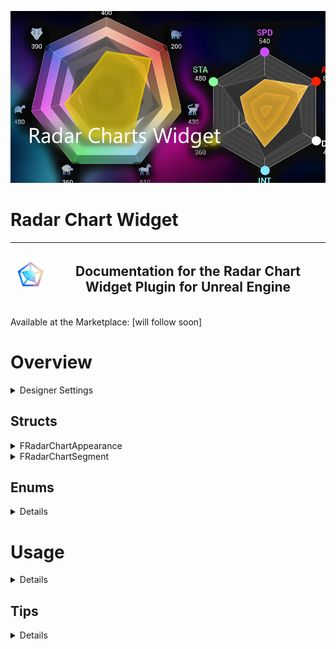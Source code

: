 ![Image of Promo](Resources/Promo.png)

<h1>Radar Chart Widget</h1>

|<img src="Resources/Thumbnail.png" alt="drawing" width="100"/>| <h2> Documentation for the Radar Chart Widget Plugin for Unreal Engine </h2>|
|---|---|


Available at the Marketplace: [will follow soon]

# Overview
<details>
<summary>Designer Settings</summary>

![Image of Designer Settings](Resources/Settings.png)

+ <details>
    <summary>Chart</summary>

    |Setting|Description|
    |---|---|
    |Keep Aspect Ratio:|True = Force the Chart to keep aspect ratio, calculated by the smallest size. </br> False = Stretch to fill.|
    |Scale:|Scale the Radius of the whole Shape. 2.f meaning the shape is the size of the clipping rect. Caution this does not respect the labels!|
    |Appearance:|Appearance Settings for the Base. See <a href="#FRadarChartAppearance">FRadarChartAppearance</a>|

</details>
</details>

## Structs




<details>

<a name="FRadarChartAppearance"><summary>FRadarChartAppearance</summary></a>

|Type|Name|Description
|---|---|---|
|bool|Draw:|Show/Hide the complete Shape Layer, including the Outline and Pins.|
|bool|Draw Shape:|Show/Hide the Shape.|
|bool|Concentric UVs:|True: The UVs are layed out pointing towards the center, making it easy to create radial symmetry. <br>False: The UVs are layed out normally.|
|bool|Draw Outline:|Show/Hide the outline|
|bool|Draw Pins:|Show/Hide the Pins|
|ERadarChartBlendMode|BlendMode:|Set the BlendMode of the used Material. See [ERadarChartBlendMode](#ERadarChartBlendMode)|

</details>

<details>
<summary> FRadarChartSegment</summary>

|Setting|Description|
|---|---|
|Keep Aspect Ratio:|True = Force the Chart to keep aspect ratio, calculated by the smallest size. </br> False =Stretch to fill.|
|Scale: | Scale the Radius of the whole Shape. 2.0 meaning the shape is the size of the clipping rect. Caution this does not respect the labels!|
|Appearance: |Appearance Settings for the Base. See FRadarChartAppearance Struct|

</details>


## Enums
 <details>

### ERadarChartBlendMode
|Name|Description|
|---|---|
|Opaque:| Set the Material to Opaque, Render Opacity is not supported. Best perfomance, less overdraw.|
|Translucent:| Set the Material to Translucent, Render Opacity is supported. Use final Alpha defined by color as opacity.|
|Additive:| Set the Material to Additive, adds it's color to the underlaying Pixels.|

</details>



# Usage
<details>

</details>

## Tips
<details>

</details>
